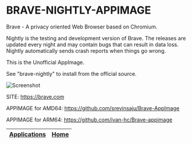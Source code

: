# BRAVE-NIGHTLY-APPIMAGE

 Brave - A privacy oriented Web Browser based on Chromium.
 
 Nightly is the testing and development version of Brave.  The releases are updated every night and may contain bugs that can result in data loss. Nightly automatically sends crash reports when things go wrong.

 This is the Unofficial AppImage.

 See "brave-nightly" to install from the official source.
 
 ![Screenshot](https://upload.wikimedia.org/wikipedia/commons/8/83/Brave_Browser_Welcome_Page.png)
 
 SITE: https://brave.com

 APPIMAGE for AMD64: https://github.com/srevinsaju/Brave-AppImage

 APPIMAGE for ARM64: https://github.com/ivan-hc/Brave-appimage

 | [Applications](https://portable-linux-apps.github.io/apps.html) | [Home](https://portable-linux-apps.github.io)
 | --- | --- |
